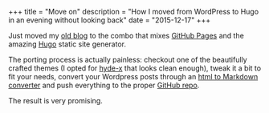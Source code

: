 +++
title = "Move on"
description = "How I moved from WordPress to Hugo in an evening without looking back"
date = "2015-12-17"
+++

Just moved my [old blog](https://devnone.wordpress.com) to the combo that mixes
[GitHub Pages](https://pages.github.com/) and the amazing
[Hugo](https://gohugo.io/) static site generator.

The porting process is actually painless: checkout one of the beautifully
crafted themes (I opted for [hyde-x](https://github.com/zyro/hyde-x) that looks
clean enough), tweak it a bit to fit your needs, convert your Wordpress posts
through an [html to Markdown
converter](https://domchristie.github.io/to-markdown/) and push everything to
the proper [GitHub repo](https://github.com/nazavode/nazavode.github.io).

The result is very promising.
